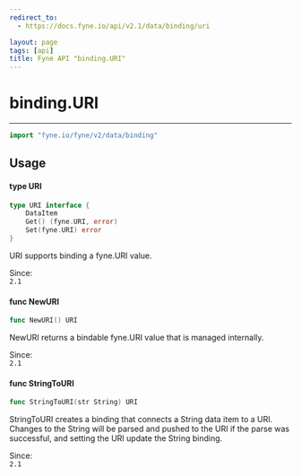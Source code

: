 ```yaml
---
redirect_to:
  - https://docs.fyne.io/api/v2.1/data/binding/uri

layout: page
tags: [api]
title: Fyne API "binding.URI"
---
```



# binding.URI
---
```go
import "fyne.io/fyne/v2/data/binding"
```

## Usage

#### type URI

```go
type URI interface {
	DataItem
	Get() (fyne.URI, error)
	Set(fyne.URI) error
}
```

URI supports binding a fyne.URI value.


<div class="since">Since: <code>
2.1</code></div>

#### func  NewURI

```go
func NewURI() URI
```
NewURI returns a bindable fyne.URI value that is managed internally.


<div class="since">Since: <code>
2.1</code></div>

#### func  StringToURI

```go
func StringToURI(str String) URI
```
StringToURI creates a binding that connects a String data item to a URI. Changes to the String will be parsed and pushed to the URI if the parse was successful, and setting the URI update the String binding.


<div class="since">Since: <code>
2.1</code></div>
